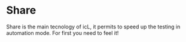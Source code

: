 # Share

Share is the main tecnology of icL, it permits to speed up the testing in
automation mode. For first you need to feel it!